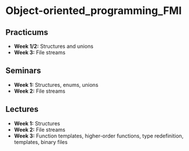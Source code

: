 # Object-oriented_programming_FMI

## Practicums
- **Week 1/2:** Structures and unions
- **Week 3:** File streams

## Seminars
- **Week 1:** Structures, enums, unions
- **Week 2:** File streams

## Lectures
- **Week 1:** Structures
- **Week 2:** File streams
- **Week 3:** Function templates, higher-order functions, type redefinition, templates, binary files
